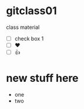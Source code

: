 # gitclass01
class material

- [ ] check box 1
- [ ] :heart:
- [ ] :+1: 

# new stuff here
- one
- two

